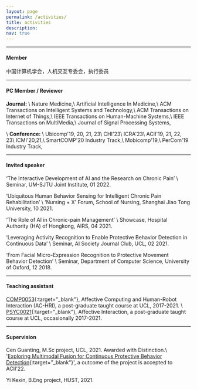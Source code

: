 ```yaml
---
layout: page
permalink: /activities/
title: activities
description:
nav: true
---
```

---

#### Member
中国计算机学会，人机交互专委会，执行委员

---

#### PC Member / Reviewer
**Journal:**
\\
Nature Medicine,\\
Artificial Intelligence In Medicine,\\
ACM Transactions on Intelligent Systems and Technology,\\
ACM Transactions on Internet of Things,\\
IEEE Transactions on Human-Machine Systems,\\
IEEE Transactions on MultiMedia,\\
Journal of Signal Processing Systems,

\\
**Conference:**
\\
Ubicomp'19, 20, 21, 23\\
CHI'23\\
ICRA'23\\
ACII'19, 21, 22, 23\\
ICMI'20,21,\\
SmartCOMP'20 Industry Track,\\
Mobicomp'19,\\
PerCom'19 Industry Track,

---

#### Invited speaker
‘The Interactive Development of AI and the Research on Chronic Pain’ \\
Seminar, UM-SJTU Joint Institute, 01 2022.

‘Ubiquitous Human Behavior Sensing for Intelligent Chronic Pain Rehabilitation’ \\
‘Nursing + X’ Forum, School of Nursing, Shanghai Jiao Tong University, 10 2021.

‘The Role of AI in Chronic-pain Management’ \\
Showcase, Hospital Authority (HA) of Hongkong, AIRS, 04 2021.

‘Leveraging Activity Recognition to Enable Protective Behavior Detection in Continuous Data’ \\
Seminar, AI Society Journal Club, UCL, 02 2021.

‘From Facial Micro-Expression Recognition to Protective Movement Behavior Detection’ \\
Seminar, Department of Computer Science, University of Oxford, 12 2018.

---

#### Teaching assistant
[COMP0053](https://www.ucl.ac.uk/module-catalogue/modules/affective-computing-and-human-robot-interaction/COMP0053){:target="\_blank"}, Affective Computing and Human-Robot Interaction (AC-HRI), a post-graduate taught course at UCL, 2017-2021.
\\
[PSYC0021](https://www.ucl.ac.uk/module-catalogue/modules/affective-interaction/PSYC0021){:target="\_blank"}, Affective Interaction, a post-graduate taught course at UCL, occasionally 2017-2021.

---

#### Supervision
Cen Guanting, M.Sc project, UCL, 2021. Awarded with Distinction.\\
'[Exploring Multimodal Fusion for Continuous Protective Behavior Detection](https://wangchongyang.ai/assets/pdf/Exploring_Multimodal_Fusion_for_Protective_Behavior_Detection_in_Continuous_Data_ACII2022.pdf){:target="\_blank"}', a outcome of the project is accepted to ACII'22.

Yi Kexin, B.Eng project, HUST, 2021.
